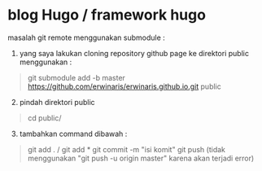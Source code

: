 # blog  Hugo / framework hugo

masalah git remote menggunakan submodule :

1. yang saya lakukan cloning repository github page ke direktori public menggunakan :
> git submodule add -b master https://github.com/erwinaris/erwinaris.github.io.git public

2. pindah direktori public
> cd public/

3. tambahkan command dibawah :
> git add . / git add *
> git commit -m "isi komit"
> git push (tidak menggunakan "git push -u origin master" karena akan terjadi error)
